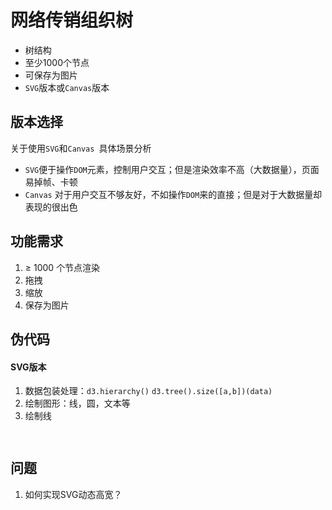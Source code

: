 # 网络传销组织树

- 树结构
- 至少1000个节点
- 可保存为图片
- `SVG`版本或`Canvas`版本

## 版本选择

关于使用`SVG`和`Canvas `具体场景分析

- `SVG`便于操作`DOM`元素，控制用户交互；但是渲染效率不高（大数据量），页面易掉帧、卡顿
- `Canvas` 对于用户交互不够友好，不如操作`DOM`来的直接；但是对于大数据量却表现的很出色

## 功能需求
1.  ≥ 1000 个节点渲染
2. 拖拽
3. 缩放
4. 保存为图片

## 伪代码

#### SVG版本
1. 数据包装处理：`d3.hierarchy()`  `d3.tree().size([a,b])(data)`
2. 绘制图形：线，圆，文本等
3. 绘制线
    ```js
        
    ```


## 问题
1. 如何实现SVG动态高宽？

